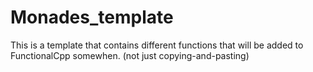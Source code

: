 # Monades_template
This is a template that contains different functions that will be added to FunctionalCpp somewhen. (not just copying-and-pasting)
